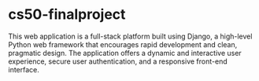 # cs50-finalproject
This web application is a full-stack platform built using Django, a high-level Python web framework that encourages rapid development and clean, pragmatic design. The application offers a dynamic and interactive user experience,  secure user authentication, and a responsive front-end interface.
